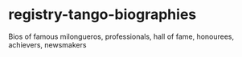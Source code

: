 # registry-tango-biographies

Bios of famous milongueros, professionals, hall of fame, honourees, achievers, newsmakers

